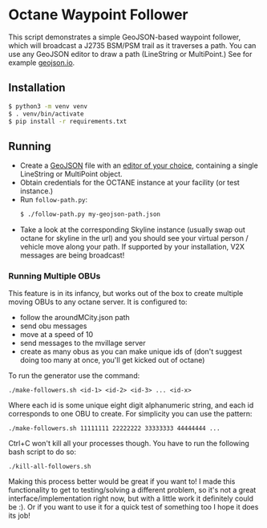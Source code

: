 # Octane Waypoint Follower

This script demonstrates a simple GeoJSON-based waypoint follower, which will broadcast a 
J2735 BSM/PSM trail as it traverses a path. You can use any GeoJSON editor to draw a path 
(LineString or MultiPoint.) See for example [geojson.io](http://geojson.io/).

## Installation

```sh
$ python3 -m venv venv
$ . venv/bin/activate
$ pip install -r requirements.txt 
```

## Running

* Create a [GeoJSON](https://geojson.org/) file with an [editor of your choice](https://duckduckgo.com/?q=geojson+editor), containing a single LineString or MultiPoint object.
* Obtain credentials for the OCTANE instance at your facility (or test instance.)
* Run `follow-path.py`: 
    ```sh
    $ ./follow-path.py my-geojson-path.json
    ```
 * Take a look at the corresponding Skyline instance (usually swap out octane for skyline in the url) and you should see your virtual person / vehicle move along your path. If supported by your installation, V2X messages are being broadcast!

### Running Multiple OBUs

This feature is in its infancy, but works out of the box to create multiple moving OBUs to any octane server. It is configured to:
* follow the aroundMCity.json path
* send obu messages
* move at a speed of 10
* send messages to the mvillage server
* create as many obus as you can make unique ids of (don't suggest doing too many at once, you'll get kicked out of octane)

To run the generator use the command:
```
./make-followers.sh <id-1> <id-2> <id-3> ... <id-x>
```
Where each id is some unique eight digit alphanumeric string, and each id corresponds to one OBU to create. For simplicity you can use the pattern:
```
./make-followers.sh 11111111 22222222 33333333 44444444 ...
```

Ctrl+C won't kill all your processes though. You have to run the following bash script to do so:
```
./kill-all-followers.sh
```

Making this process better would be great if you want to! I made this functionality to get to testing/solving a different problem, so it's not a great interface/implementation right now, but with a little work it definitely could be :). Or if you want to use it for a quick test of something too I hope it does its job!
